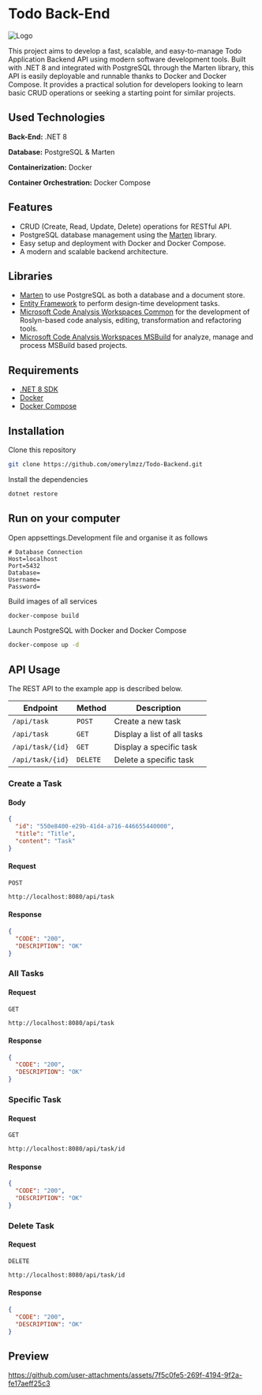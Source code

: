 # Todo Back-End

![Logo](https://i.hizliresim.com/dpukwfn.jpg)

This project aims to develop a fast, scalable, and easy-to-manage Todo Application Backend API using modern software development tools. Built with .NET 8 and integrated with PostgreSQL through the Marten library, this API is easily deployable and runnable thanks to Docker and Docker Compose. It provides a practical solution for developers looking to learn basic CRUD operations or seeking a starting point for similar projects.

## Used Technologies

**Back-End:** .NET 8

**Database:** PostgreSQL & Marten

**Containerization:** Docker

**Container Orchestration:** Docker Compose

## Features

- CRUD (Create, Read, Update, Delete) operations for RESTful API.
- PostgreSQL database management using the [Marten](https://martendb.io) library.
- Easy setup and deployment with Docker and Docker Compose.
- A modern and scalable backend architecture.

## Libraries

- [Marten](https://martendb.io) to use PostgreSQL as both a database and a document store.
- [Entity Framework](https://learn.microsoft.com/en-us/ef/core/cli/dotnet) to perform design-time development tasks.
- [Microsoft Code Analysis Workspaces Common](https://www.nuget.org/packages/Microsoft.CodeAnalysis.Workspaces.Common) for the development of Roslyn-based code analysis, editing, transformation and refactoring tools.
- [Microsoft Code Analysis Workspaces MSBuild](https://www.nuget.org/packages/Microsoft.CodeAnalysis.Workspaces.MSBuild) for analyze, manage and process MSBuild based projects.

## Requirements

- [.NET 8 SDK](https://dotnet.microsoft.com/en-us/download/dotnet/8.0)
- [Docker](https://www.docker.com/)
- [Docker Compose](https://docs.docker.com/compose/)

## Installation

Clone this repository

```bash
git clone https://github.com/omerylmzz/Todo-Backend.git
```

Install the dependencies

```bash
dotnet restore
```

## Run on your computer

Open appsettings.Development file and organise it as follows

```env
# Database Connection
Host=localhost
Port=5432
Database=
Username=
Password=
```

Build images of all services

```bash
docker-compose build
```

Launch PostgreSQL with Docker and Docker Compose

```bash
docker-compose up -d
```

## API Usage

The REST API to the example app is described below.

| Endpoint         | Method   | Description                 |
| ---------------- | -------- | --------------------------- |
| `/api/task`      | `POST`   | Create a new task           |
| `/api/task`      | `GET`    | Display a list of all tasks |
| `/api/task/{id}` | `GET`    | Display a specific task     |
| `/api/task/{id}` | `DELETE` | Delete a specific task      |

### Create a Task

#### Body

```json
{
  "id": "550e8400-e29b-41d4-a716-446655440000",
  "title": "Title",
  "content": "Task"
}
```

#### Request

`POST`

```bash
http://localhost:8080/api/task
```

#### Response

```json
{
  "CODE": "200",
  "DESCRIPTION": "OK"
}
```

### All Tasks

#### Request

`GET`

```bash
http://localhost:8080/api/task
```

#### Response

```json
{
  "CODE": "200",
  "DESCRIPTION": "OK"
}
```

### Specific Task

#### Request

`GET`

```bash
http://localhost:8080/api/task/id
```

#### Response

```json
{
  "CODE": "200",
  "DESCRIPTION": "OK"
}
```

### Delete Task

#### Request

`DELETE`

```bash
http://localhost:8080/api/task/id
```

#### Response

```json
{
  "CODE": "200",
  "DESCRIPTION": "OK"
}
```

## Preview


https://github.com/user-attachments/assets/7f5c0fe5-269f-4194-9f2a-fe17aeff25c3


